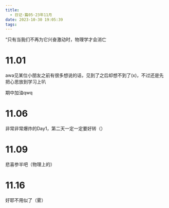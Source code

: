 ```yaml
---
title:
  - 日记·篇05·23年11月
date: 2023-10-30 19:05:39
tags:
---
```

“只有当我们不再为它兴奋激动时，物理学才会消亡<!--more-->
<h1>11.01</h1>
<p>awa见某位小朋友之前有很多想说的话，见到了之后却想不到了(x)，不过还是先把心思放到学习上叭<p>
<p>期中加油qwq<p>
<h1>11.06</h1>
<p>非常非常爆炸的Day1，第二天一定一定要好转（）<p>
<h1>11.09</h1>
<p>悲喜参半吧（物理上的）<p>
<h1>11.16</h1>
<p>好耶不用似了（雾）<p>
